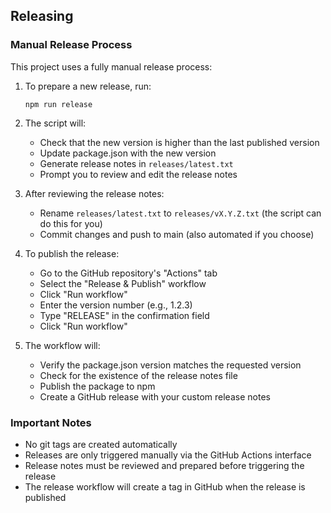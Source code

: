 ## Releasing

### Manual Release Process

This project uses a fully manual release process:

1. To prepare a new release, run:
   ```
   npm run release
   ```

2. The script will:
   - Check that the new version is higher than the last published version
   - Update package.json with the new version
   - Generate release notes in `releases/latest.txt`
   - Prompt you to review and edit the release notes

3. After reviewing the release notes:
   - Rename `releases/latest.txt` to `releases/vX.Y.Z.txt` (the script can do this for you)
   - Commit changes and push to main (also automated if you choose)

4. To publish the release:
   - Go to the GitHub repository's "Actions" tab
   - Select the "Release & Publish" workflow
   - Click "Run workflow"
   - Enter the version number (e.g., 1.2.3)
   - Type "RELEASE" in the confirmation field
   - Click "Run workflow"

5. The workflow will:
   - Verify the package.json version matches the requested version
   - Check for the existence of the release notes file
   - Publish the package to npm
   - Create a GitHub release with your custom release notes

### Important Notes

- No git tags are created automatically
- Releases are only triggered manually via the GitHub Actions interface
- Release notes must be reviewed and prepared before triggering the release
- The release workflow will create a tag in GitHub when the release is published